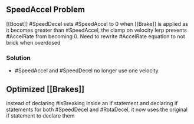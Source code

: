 ## SpeedAccel Problem
[[Boost]] #SpeedDecel sets #SpeedAccel to 0 when [[Brake]] is applied as it becomes greater than #SpeedAccel, the clamp on velocity lerp prevents #AccelRate from becoming 0. Need to rewrite #AccelRate equation to not brick when overdosed

### Solution
- #SpeedAccel and #SpeedDecel no longer use one velocity 

## Optimized [[Brakes]]
instead of declaring #isBreaking inside an if statement and declaring if statements for both #SpeedDecel and #RotaDecel, it now uses the original if statement to declare them

